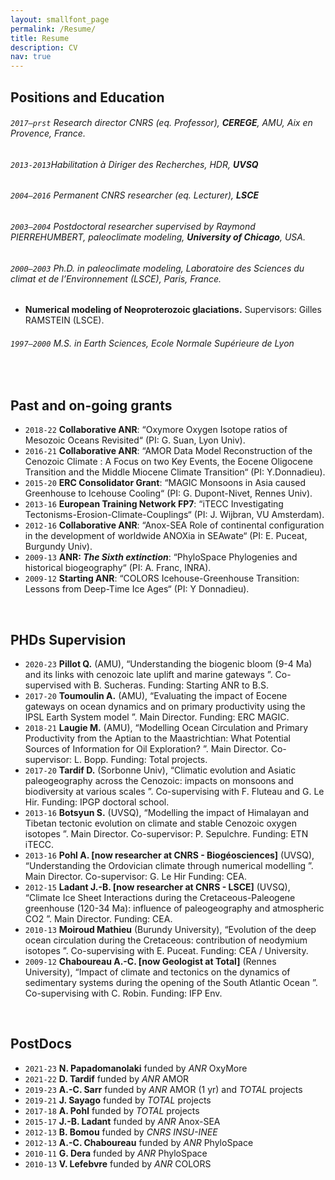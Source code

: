 ```yaml
---
layout: smallfont_page
permalink: /Resume/
title: Resume
description: CV
nav: true
---
```


## Positions and Education


###### `2017–prst` Research director CNRS (eq. Professor), __CEREGE__, AMU, Aix en Provence, France.

###### `2013-2013`*Habilitation à Diriger des Recherches*, HDR, __UVSQ__

###### `2004–2016` Permanent CNRS researcher (eq. Lecturer), __LSCE__

###### `2003–2004` Postdoctoral researcher supervised by Raymond PIERREHUMBERT, paleoclimate modeling, __University of Chicago__, USA.

###### `2000–2003` Ph.D. in paleoclimate modeling, Laboratoire des Sciences du climat et de l’Environnement (LSCE), Paris, France.
- __Numerical modeling of Neoproterozoic glaciations.__ Supervisors: Gilles RAMSTEIN (LSCE).

###### `1997–2000` M.S. in Earth Sciences, *Ecole Normale Supérieure de Lyon*

<p>&nbsp;</p>

## Past and on-going grants


- `2018-22`  __Collaborative ANR__: “Oxymore Oxygen Isotope ratios of Mesozoic Oceans Revisited“ (PI: G. Suan, Lyon Univ).
- `2016-21`  __Collaborative ANR__: “AMOR Data Model Reconstruction of the Cenozoic Climate : A Focus on two Key Events, the Eocene Oligocene Transition and the Middle Miocene Climate Transition“ (PI: Y.Donnadieu).
- `2015-20`  __ERC Consolidator Grant__: “MAGIC Monsoons in Asia caused Greenhouse to Icehouse Cooling“ (PI: G. Dupont-Nivet, Rennes Univ).
- `2013-16`  __European Training Network FP7__: “iTECC Investigating Tectonisms-Erosion-Climate-Couplings“ (PI: J. Wijbran, VU Amsterdam).
- `2012-16`  __Collaborative ANR__: “Anox-SEA Role of continental configuration in the development of worldwide ANOXia in SEAwate“ (PI: E. Puceat, Burgundy Univ).
- `2009-13`  __ANR: *The Sixth extinction*__: “PhyloSpace Phylogenies and historical biogeography“ (PI: A. Franc, INRA).
- `2009-12`  __Starting ANR__: “COLORS Icehouse-Greenhouse Transition: Lessons from Deep-Time Ice Ages“ (PI: Y Donnadieu).


<p>&nbsp;</p>

## PHDs Supervision


- `2020-23` __Pillot Q.__ (AMU), “Understanding the biogenic bloom (9-4 Ma) and its links with cenozoic late uplift and marine gateways ”. Co-supervised with B. Sucheras. Funding: Starting ANR to B.S.
- `2017-20` __Toumoulin A.__ (AMU), “Evaluating the impact of Eocene gateways on ocean dynamics and on primary productivity using the IPSL Earth System model ”. Main Director. Funding: ERC MAGIC.
- `2018-21` __Laugie M.__ (AMU), “Modelling Ocean Circulation and Primary Productivity from the Aptian to the Maastrichtian: What Potential Sources of Information for Oil Exploration? ”. Main Director.  Co-supervisor: L. Bopp. Funding: Total projects.
- `2017-20` __Tardif D.__ (Sorbonne Univ), “Climatic evolution and Asiatic paleogeography across the Cenozoic: impacts on monsoons and biodiversity at various scales ”. Co-supervising with F. Fluteau and G. Le Hir. Funding: IPGP doctoral school.
- `2013-16` __Botsyun S.__ (UVSQ), “Modelling the impact of Himalayan and Tibetan tectonic evolution on climate and stable Cenozoic oxygen isotopes ”. Main Director. Co-supervisor: P. Sepulchre. Funding: ETN iTECC.
- `2013-16` __Pohl A. [now researcher at CNRS - Biogéosciences]__ (UVSQ), “Understanding the Ordovician climate through numerical modelling ”. Main Director. Co-supervisor: G. Le Hir Funding: CEA.
- `2012-15` __Ladant J.-B. [now researcher at CNRS - LSCE]__ (UVSQ), “Climate Ice Sheet Interactions during the Cretaceous-Paleogene greenhouse (120-34 Ma): influence of paleogeography and atmospheric CO2 ”. Main Director. Funding: CEA.
- `2010-13` __Moiroud Mathieu__ (Burundy University), “Evolution of the deep ocean circulation during the Cretaceous: contribution of neodymium isotopes ”. Co-supervising with E. Puceat. Funding: CEA / University.
- `2009-12` __Chaboureau A.-C. [now Geologist at Total]__ (Rennes University), “Impact of climate and tectonics on the dynamics of sedimentary systems during the opening of the South Atlantic Ocean ”. Co-supervising with C. Robin. Funding: IFP Env.

<p>&nbsp;</p>

## PostDocs 

- `2021-23`  __N. Papadomanolaki__ funded by *ANR* OxyMore
- `2021-22`  __D. Tardif__ funded by *ANR* AMOR
- `2019-23`  __A.-C. Sarr__ funded by *ANR* AMOR (1 yr) and *TOTAL* projects
- `2019-21`  __J. Sayago__ funded by *TOTAL* projects
- `2017-18`  __A. Pohl__ funded by *TOTAL* projects
- `2015-17`  __J.-B. Ladant__ funded by *ANR* Anox-SEA
- `2012-13`  __B. Bomou__ funded by *CNRS INSU-INEE*
- `2012-13`  __A.-C. Chaboureau__ funded by *ANR* PhyloSpace
- `2010-11`  __G. Dera__ funded by *ANR* PhyloSpace
- `2010-13`  __V. Lefebvre__ funded by *ANR* COLORS
